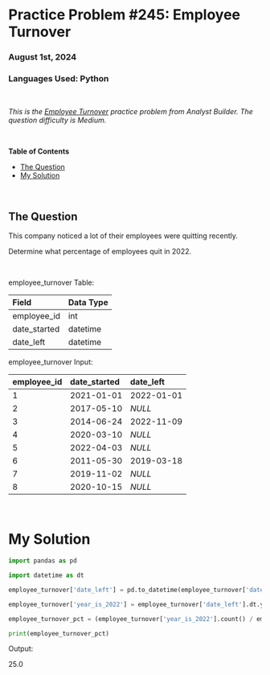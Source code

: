 # **Practice Problem #245: Employee Turnover**
### August 1st, 2024
### Languages Used: Python

<br>

*This is the [Employee Turnover](https://www.analystbuilder.com/questions/employee-turnover-uqTRa) practice problem from Analyst Builder. The question difficulty is Medium.*

<br>

**Table of Contents**

-   [The Question](#the-question)
-   [My Solution](#my-solution)
  
<br>

## The Question

This company noticed a lot of their employees were quitting recently.

Determine what percentage of employees quit in 2022.

<br>

employee_turnover Table:

| Field        | Data Type |
| :----------- | :-------- |
| employee_id  | int       |
| date_started | datetime  |
| date_left    | datetime  |

employee_turnover Input:

| employee_id | date_started | date_left  |
| :---------- | :----------- | :--------- |
| 1           | 2021-01-01   | 2022-01-01 |
| 2           | 2017-05-10   | _NULL_     |
| 3           | 2014-06-24   | 2022-11-09 |
| 4           | 2020-03-10   | _NULL_     |
| 5           | 2022-04-03   | _NULL_     |
| 6           | 2011-05-30   | 2019-03-18 |
| 7           | 2019-11-02   | _NULL_     |
| 8           | 2020-10-15   | _NULL_     |

<br>

# My Solution

``` Python
import pandas as pd

import datetime as dt

employee_turnover['date_left'] = pd.to_datetime(employee_turnover['date_left'])

employee_turnover['year_is_2022'] = employee_turnover['date_left'].dt.year.apply(lambda x: 1 if x == 2022 else None)

employee_turnover_pct = (employee_turnover['year_is_2022'].count() / employee_turnover['date_started'].count()) * 100

print(employee_turnover_pct)
```

Output:

25.0
